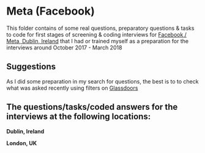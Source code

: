 # Meta (Facebook)

This folder contains of some real questions, preparatory questions & tasks to code for first stages of screening & coding interviews for [Facebook / Meta, Dublin, Ireland](https://www.metacareers.com/locations/dublin/?p[offices][0]=Dublin%2C%20Ireland&offices[0]=Dublin%2C%20Ireland) that I had or trained myself as a preparation for the interviews around October 2017 - March 2018

## Suggestions
As I did some preparation in my search for questions, the best is to to check what was asked recently using filters on [Glassdoors](https://www.glassdoor.com/index.htm)


##  The questions/tasks/coded answers for the interviews at the following locations:

**Dublin, Ireland**

**London, UK** 
